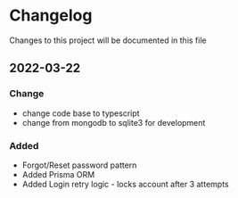 # Changelog
Changes to this project will be documented in this file

## 2022-03-22
### Change
- change code base to typescript
- change from mongodb to sqlite3 for development
### Added 
- Forgot/Reset password pattern
- Added Prisma ORM
- Added Login retry logic - locks account after 3 attempts